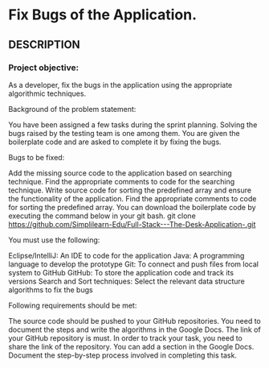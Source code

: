 # Fix Bugs of the Application.
## DESCRIPTION

### Project objective:

As a developer, fix the bugs in the application using the appropriate algorithmic techniques.





Background of the problem statement:

You have been assigned a few tasks during the sprint planning. Solving the bugs raised by the testing team is one among them. You are given the boilerplate code and are asked to complete it by fixing the bugs.



Bugs to be fixed:

Add the missing source code to the application based on searching technique. Find the appropriate comments to code for the searching technique.
Write source code for sorting the predefined array and ensure the functionality of the application. Find the appropriate comments to code for sorting the predefined array.
You can download the boilerplate code by executing the command below in your git bash.
git clone https://github.com/Simplilearn-Edu/Full-Stack---The-Desk-Application-.git



You must use the following:

Eclipse/IntelliJ: An IDE to code for the application
Java: A programming language to develop the prototype
Git: To connect and push files from local system to GitHub
GitHub: To store the application code and track its versions
Search and Sort techniques: Select the relevant data structure algorithms to fix the bugs


Following requirements should be met:

The source code should be pushed to your GitHub repositories. You need to document the steps and write the algorithms in the Google Docs.
The link of your GitHub repository is must. In order to track your task, you need to share the link of the repository. You can add a section in the Google Docs.
Document the step-by-step process involved in completing this task.
